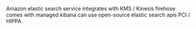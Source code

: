 Amazon elastic search service
integrates with KMS / Kinesis firehose
comes with managed kibana
can use open-source elastic search apis
PCI / HIPPA